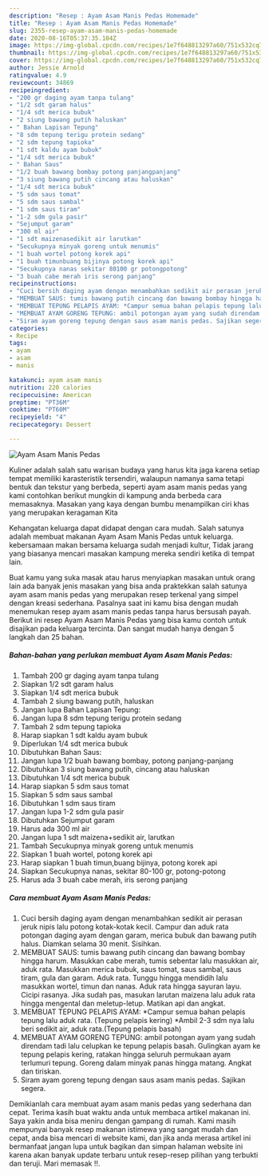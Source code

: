 ```yaml
---
description: "Resep : Ayam Asam Manis Pedas Homemade"
title: "Resep : Ayam Asam Manis Pedas Homemade"
slug: 2355-resep-ayam-asam-manis-pedas-homemade
date: 2020-08-16T05:37:35.104Z
image: https://img-global.cpcdn.com/recipes/1e7f648813297a60/751x532cq70/ayam-asam-manis-pedas-foto-resep-utama.jpg
thumbnail: https://img-global.cpcdn.com/recipes/1e7f648813297a60/751x532cq70/ayam-asam-manis-pedas-foto-resep-utama.jpg
cover: https://img-global.cpcdn.com/recipes/1e7f648813297a60/751x532cq70/ayam-asam-manis-pedas-foto-resep-utama.jpg
author: Jessie Arnold
ratingvalue: 4.9
reviewcount: 34869
recipeingredient:
- "200 gr daging ayam tanpa tulang"
- "1/2 sdt garam halus"
- "1/4 sdt merica bubuk"
- "2 siung bawang putih haluskan"
- " Bahan Lapisan Tepung"
- "8 sdm tepung terigu protein sedang"
- "2 sdm tepung tapioka"
- "1 sdt kaldu ayam bubuk"
- "1/4 sdt merica bubuk"
- " Bahan Saus"
- "1/2 buah bawang bombay potong panjangpanjang"
- "3 siung bawang putih cincang atau haluskan"
- "1/4 sdt merica bubuk"
- "5 sdm saus tomat"
- "5 sdm saus sambal"
- "1 sdm saus tiram"
- "1-2 sdm gula pasir"
- "Sejumput garam"
- "300 ml air"
- "1 sdt maizenasedikit air larutkan"
- "Secukupnya minyak goreng untuk menumis"
- "1 buah wortel potong korek api"
- "1 buah timunbuang bijinya potong korek api"
- "Secukupnya nanas sekitar 80100 gr potongpotong"
- "3 buah cabe merah iris serong panjang"
recipeinstructions:
- "Cuci bersih daging ayam dengan menambahkan sedikit air perasan jeruk nipis lalu potong kotak-kotak kecil. Campur dan aduk rata potongan daging ayam dengan garam, merica bubuk dan bawang putih halus. Diamkan selama 30 menit. Sisihkan."
- "MEMBUAT SAUS: tumis bawang putih cincang dan bawang bombay hingga harum. Masukkan cabe merah, tumis sebentar lalu masukkan air, aduk rata. Masukkan merica bubuk, saus tomat, saus sambal, saus tiram, gula dan garam. Aduk rata. Tunggu hingga mendidih lalu masukkan wortel, timun dan nanas. Aduk rata hingga sayuran layu. Cicipi rasanya. Jika sudah pas, masukan larutan maizena lalu aduk rata hingga mengental dan meletup-letup. Matikan api dan angkat."
- "MEMBUAT TEPUNG PELAPIS AYAM: *Campur semua bahan pelapis tepung lalu aduk rata. (Tepung pelapis kering) *Ambil 2-3 sdm nya lalu beri sedikit air, aduk rata.(Tepung pelapis basah)"
- "MEMBUAT AYAM GORENG TEPUNG: ambil potongan ayam yang sudah direndam tadi lalu celupkan ke tepung pelapis basah. Gulingkan ayam ke tepung pelapis kering, ratakan hingga seluruh permukaan ayam terlumuri tepung. Goreng dalam minyak panas hingga matang. Angkat dan tiriskan."
- "Siram ayam goreng tepung dengan saus asam manis pedas. Sajikan segera."
categories:
- Recipe
tags:
- ayam
- asam
- manis

katakunci: ayam asam manis 
nutrition: 220 calories
recipecuisine: American
preptime: "PT36M"
cooktime: "PT60M"
recipeyield: "4"
recipecategory: Dessert

---
```



![Ayam Asam Manis Pedas](https://img-global.cpcdn.com/recipes/1e7f648813297a60/751x532cq70/ayam-asam-manis-pedas-foto-resep-utama.jpg)

Kuliner adalah salah satu warisan budaya yang harus kita jaga karena setiap tempat memiliki karasteristik tersendiri, walaupun namanya sama tetapi bentuk dan tekstur yang berbeda, seperti ayam asam manis pedas yang kami contohkan berikut mungkin di kampung anda berbeda cara memasaknya. Masakan yang kaya dengan bumbu menampilkan ciri khas yang merupakan keragaman Kita



Kehangatan keluarga dapat didapat dengan cara mudah. Salah satunya adalah membuat makanan Ayam Asam Manis Pedas untuk keluarga. kebersamaan makan bersama keluarga sudah menjadi kultur, Tidak jarang yang biasanya mencari masakan kampung mereka sendiri ketika di tempat lain.

Buat kamu yang suka masak atau harus menyiapkan masakan untuk orang lain ada banyak jenis masakan yang bisa anda praktekkan salah satunya ayam asam manis pedas yang merupakan resep terkenal yang simpel dengan kreasi sederhana. Pasalnya saat ini kamu bisa dengan mudah menemukan resep ayam asam manis pedas tanpa harus bersusah payah.
Berikut ini resep Ayam Asam Manis Pedas yang bisa kamu contoh untuk disajikan pada keluarga tercinta. Dan sangat mudah hanya dengan 5 langkah dan 25 bahan.


<!--inarticleads1-->

##### Bahan-bahan yang perlukan membuat Ayam Asam Manis Pedas:

1. Tambah 200 gr daging ayam tanpa tulang
1. Siapkan 1/2 sdt garam halus
1. Siapkan 1/4 sdt merica bubuk
1. Tambah 2 siung bawang putih, haluskan
1. Jangan lupa  Bahan Lapisan Tepung:
1. Jangan lupa 8 sdm tepung terigu protein sedang
1. Tambah 2 sdm tepung tapioka
1. Harap siapkan 1 sdt kaldu ayam bubuk
1. Diperlukan 1/4 sdt merica bubuk
1. Dibutuhkan  Bahan Saus:
1. Jangan lupa 1/2 buah bawang bombay, potong panjang-panjang
1. Dibutuhkan 3 siung bawang putih, cincang atau haluskan
1. Dibutuhkan 1/4 sdt merica bubuk
1. Harap siapkan 5 sdm saus tomat
1. Siapkan 5 sdm saus sambal
1. Dibutuhkan 1 sdm saus tiram
1. Jangan lupa 1-2 sdm gula pasir
1. Dibutuhkan Sejumput garam
1. Harus ada 300 ml air
1. Jangan lupa 1 sdt maizena+sedikit air, larutkan
1. Tambah Secukupnya minyak goreng untuk menumis
1. Siapkan 1 buah wortel, potong korek api
1. Harap siapkan 1 buah timun,buang bijinya, potong korek api
1. Siapkan Secukupnya nanas, sekitar 80-100 gr, potong-potong
1. Harus ada 3 buah cabe merah, iris serong panjang




<!--inarticleads2-->

##### Cara membuat  Ayam Asam Manis Pedas:

1. Cuci bersih daging ayam dengan menambahkan sedikit air perasan jeruk nipis lalu potong kotak-kotak kecil. Campur dan aduk rata potongan daging ayam dengan garam, merica bubuk dan bawang putih halus. Diamkan selama 30 menit. Sisihkan.
1. MEMBUAT SAUS: tumis bawang putih cincang dan bawang bombay hingga harum. Masukkan cabe merah, tumis sebentar lalu masukkan air, aduk rata. Masukkan merica bubuk, saus tomat, saus sambal, saus tiram, gula dan garam. Aduk rata. Tunggu hingga mendidih lalu masukkan wortel, timun dan nanas. Aduk rata hingga sayuran layu. Cicipi rasanya. Jika sudah pas, masukan larutan maizena lalu aduk rata hingga mengental dan meletup-letup. Matikan api dan angkat.
1. MEMBUAT TEPUNG PELAPIS AYAM: *Campur semua bahan pelapis tepung lalu aduk rata. (Tepung pelapis kering) *Ambil 2-3 sdm nya lalu beri sedikit air, aduk rata.(Tepung pelapis basah)
1. MEMBUAT AYAM GORENG TEPUNG: ambil potongan ayam yang sudah direndam tadi lalu celupkan ke tepung pelapis basah. Gulingkan ayam ke tepung pelapis kering, ratakan hingga seluruh permukaan ayam terlumuri tepung. Goreng dalam minyak panas hingga matang. Angkat dan tiriskan.
1. Siram ayam goreng tepung dengan saus asam manis pedas. Sajikan segera.




Demikianlah cara membuat ayam asam manis pedas yang sederhana dan cepat. Terima kasih buat waktu anda untuk membaca artikel makanan ini. Saya yakin anda bisa meniru dengan gampang di rumah. Kami masih mempunyai banyak resep makanan istimewa yang sangat mudah dan cepat, anda bisa mencari di website kami, dan jika anda merasa artikel ini bermanfaat jangan lupa untuk bagikan dan simpan halaman website ini karena akan banyak update terbaru untuk resep-resep pilihan yang terbukti dan teruji. Mari memasak !!. 
